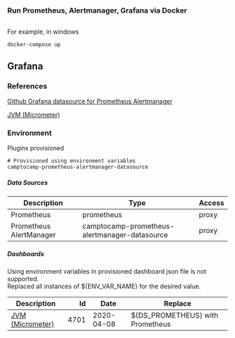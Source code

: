 ### Run Prometheus, Alertmanager, Grafana via Docker

```

```
For example, in windows
```
docker-compose up
```


## Grafana

### References

[Github Grafana datasource for Prometheus Alertmanager](https://github.com/camptocamp/grafana-prometheus-alertmanager-datasource)


[JVM (Micrometer)](https://grafana.com/grafana/dashboards/4701)



### Environment
Plugins provisioned
```
# Provisioned using environment variables
camptocamp-prometheus-alertmanager-datasource
```

##### Data Sources

| Description             | Type                                          | Access |
| ----------------------- | --------------------------------------------- | ------ |
| Prometheus              | prometheus                                    | proxy  |
| Prometheus AlertManager | camptocamp-prometheus-alertmanager-datasource | proxy  |


##### Dashboards

Using environment variables in provisioned dashboard json file is not supported.<br/> 
Replaced all instances of ${ENV_VAR_NAME} for the desired value.

| Description                                                     | Id   | Date       | Replace                          |
| --------------------------------------------------------------- | ----:| ---------- | -------------------------------  |
| [JVM (Micrometer)](https://grafana.com/grafana/dashboards/4701) | 4701 | 2020-04-08 | ${DS_PROMETHEUS} with Prometheus |

